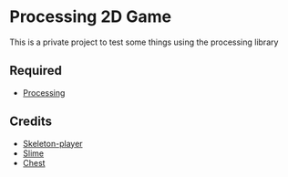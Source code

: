 # Processing 2D Game
This is a private project to test some things using the processing library

## Required
* [Processing](https://processing.org/download/)

## Credits
* [Skeleton-player](https://jesse-m.itch.io/skeleton-pack)
* [Slime](https://henrysoftware.itch.io/free-pixel-mob)
* [Chest](https://0x72.itch.io/16x16-dungeon-tileset)
